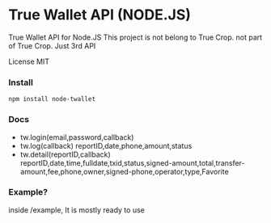# True Wallet API (NODE.JS)
True Wallet API for Node.JS
This project is not belong to True Crop. not part of True Crop. Just 3rd API

License MIT

### Install
```
npm install node-twallet
```

### Docs
- tw.login(email,password,callback)
- tw.log(callback)
reportID,date,phone,amount,status
- tw.detail(reportID,callback)
reportID,date,time,fulldate,txid,status,signed-amount,total,transfer-amount,fee,phone,owner,signed-phone,operator,type,Favorite

### Example?
inside /example, It is mostly ready to use
